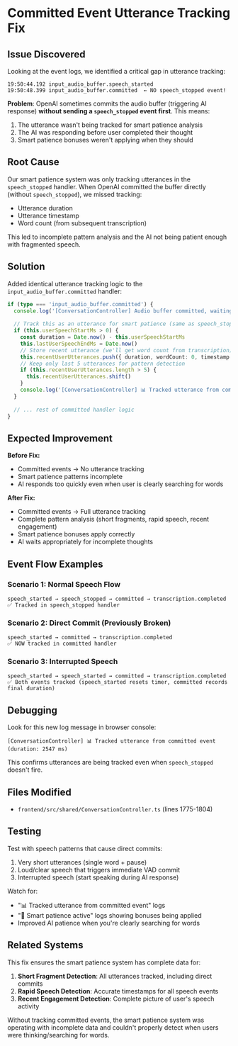 # Committed Event Utterance Tracking Fix

## Issue Discovered

Looking at the event logs, we identified a critical gap in utterance tracking:

```
19:50:44.192 input_audio_buffer.speech_started
19:50:48.399 input_audio_buffer.committed  ← NO speech_stopped event!
```

**Problem**: OpenAI sometimes commits the audio buffer (triggering AI response) **without sending a `speech_stopped` event first**. This means:

1. The utterance wasn't being tracked for smart patience analysis
2. The AI was responding before user completed their thought
3. Smart patience bonuses weren't applying when they should

## Root Cause

Our smart patience system was only tracking utterances in the `speech_stopped` handler. When OpenAI committed the buffer directly (without `speech_stopped`), we missed tracking:
- Utterance duration
- Utterance timestamp  
- Word count (from subsequent transcription)

This led to incomplete pattern analysis and the AI not being patient enough with fragmented speech.

## Solution

Added identical utterance tracking logic to the `input_audio_buffer.committed` handler:

```typescript
if (type === 'input_audio_buffer.committed') {
  console.log('[ConversationController] Audio buffer committed, waiting for transcription...')
  
  // Track this as an utterance for smart patience (same as speech_stopped)
  if (this.userSpeechStartMs > 0) {
    const duration = Date.now() - this.userSpeechStartMs
    this.lastUserSpeechEndMs = Date.now()
    // Store recent utterance (we'll get word count from transcription)
    this.recentUserUtterances.push({ duration, wordCount: 0, timestamp: Date.now() })
    // Keep only last 5 utterances for pattern detection
    if (this.recentUserUtterances.length > 5) {
      this.recentUserUtterances.shift()
    }
    console.log('[ConversationController] 📊 Tracked utterance from committed event (duration:', duration, 'ms)')
  }
  
  // ... rest of committed handler logic
}
```

## Expected Improvement

**Before Fix:**
- Committed events → No utterance tracking
- Smart patience patterns incomplete
- AI responds too quickly even when user is clearly searching for words

**After Fix:**
- Committed events → Full utterance tracking
- Complete pattern analysis (short fragments, rapid speech, recent engagement)
- Smart patience bonuses apply correctly
- AI waits appropriately for incomplete thoughts

## Event Flow Examples

### Scenario 1: Normal Speech Flow
```
speech_started → speech_stopped → committed → transcription.completed
✅ Tracked in speech_stopped handler
```

### Scenario 2: Direct Commit (Previously Broken)
```
speech_started → committed → transcription.completed
✅ NOW tracked in committed handler
```

### Scenario 3: Interrupted Speech
```
speech_started → speech_started → committed → transcription.completed
✅ Both events tracked (speech_started resets timer, committed records final duration)
```

## Debugging

Look for this new log message in browser console:
```
[ConversationController] 📊 Tracked utterance from committed event (duration: 2547 ms)
```

This confirms utterances are being tracked even when `speech_stopped` doesn't fire.

## Files Modified

- `frontend/src/shared/ConversationController.ts` (lines 1775-1804)

## Testing

Test with speech patterns that cause direct commits:
1. Very short utterances (single word + pause)
2. Loud/clear speech that triggers immediate VAD commit
3. Interrupted speech (start speaking during AI response)

Watch for:
- "📊 Tracked utterance from committed event" logs
- "🧠 Smart patience active" logs showing bonuses being applied
- Improved AI patience when you're clearly searching for words

## Related Systems

This fix ensures the smart patience system has complete data for:
1. **Short Fragment Detection**: All utterances tracked, including direct commits
2. **Rapid Speech Detection**: Accurate timestamps for all speech events
3. **Recent Engagement Detection**: Complete picture of user's speech activity

Without tracking committed events, the smart patience system was operating with incomplete data and couldn't properly detect when users were thinking/searching for words.
